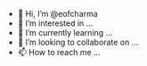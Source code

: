 - 👋 Hi, I’m @eofcharma
- 👀 I’m interested in ...
- 🌱 I’m currently learning ...
- 💞️ I’m looking to collaborate on ...
- 📫 How to reach me ...

<!---
eofcharma/eofcharma is a ✨ special ✨ repository because its `README.md` (this file) appears on your GitHub profile.
You can click the Preview link to take a look at your changes.
--->
